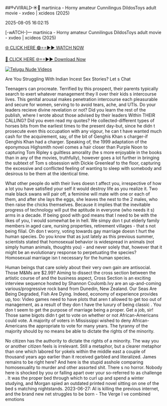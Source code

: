 ##®️√VIRAL▷☀️👄    martinica - Horny amateur Cunnilingus DildosToys adult movie - xvdeo &#124; xcideos (2025)

2025-08-05 16:02:15



[-wATCH-]—    martinica - Horny amateur Cunnilingus DildosToys adult movie - xvdeo &#124; xcideos (2025)

[🌐 CLICK HERE 🟢==►► WATCH NOW](https://www.youtucams.com/tracking/githubcom)

[🔴 CLICK HERE 🌐==►► Download Now](https://www.youtucams.com/tracking/githubcom)

[![Telugu Nude Videos](https://i.imgur.com/dJHk4Zq.gif)](https://www.youtucams.com/tracking/githubcom)



Are You Struggling With Indian Incest Sex Stories? Let s Chat

Teenagers can procreate. Terrified by this prospect, their parents typically search to exert whatever management they ll over their kids s intercourse lives. This genital arousal makes penetration intercourse each pleasurable and secure for women, serving to to avoid tears, ache, and UTIs. Do your leaders recieve divine revelation or not? Did you learn the rest of the publish, where I wrote about those advised by their leaders Within THEIR CALLING? Did you even read my quotes? He collected-different types of horses  bits from the earliest times to the present day-but, since he didn t prosecute even this occupation with any vigour, he can t have wanted much cash for the acquirement, say, of the bit of Genghis Khan s charger-if Genghis Khan had a charger. Speaking of, the 1999 adaptation of the eponymous Highsmith novel comes a hair closer than Purple Noon to capturing Tom Ripley s guiltless amorality (he s more enjoyable in the books than in any of the movies, truthfully), however goes a lot further in bringing the subtext of Tom s obsession with Dickie Greenleaf to the floor, capturing the excessive and conflicted feeling of wanting to sleep with somebody and desirous to be them at the identical time.

What other people do with their lives doesn t affect you, irrespective of how a lot you have satisfied your self it would destroy life as you realize it. Two male black swans will pair off, a feminine will mate with one or each of them, and after she lays the eggs, she leaves the nest to the 2 males, who then raise the chicks themselves. Because it implies that the inevitable progress of technology will put the aptitude in everyone (who needs it s) arms in a decade. If being good with god means that I need to be with the likes of you, I would somewhat be in hell. We simpy don t put elderly family members in aged care, nursing properties, retirement villages - that s not being filial. Oh don t worry, voting towards gay marriage doesn t hurt the human species. Do you know that as just lately as this previous summer, scientists stated that homosexual behavior is widespread in animals (not simply human animals, thoughts you) - and never solely that, however that it might be an evolutionary response to perpetuating the species? Homosexual marriage isn t necessary for the human species.

Human beings that care solely about their very own gain are antisocial. Those M&Ms are $2.99? Aiming to dissect the cross section between the artistic course of and the business aspect, Cross Section is an exciting interview sequence hosted by Shannon Coulomb.Ivy are an up-and-coming various/progressive rock band from Dunedin, New Zealand. Our Seas Are Being Degraded, Fish Are Dying. Indeed, economy of experience provides up, too: Video games need to have plots that aren t allowed to get too out of management, as a result of they don t have the luxury of being  classic . You don t seem to get the purpose of marriage being a proper. Get a job, sir! Those same bigots didn t get to vote on whether or not African-Americans could vote. A majority of voters in Mississippi wished to deny African-Americans the appropriate to vote for many years. The tyranny of the majority should by no means be able to dictate the rights of the minority.

No citizen has the authority to dictate the rights of a minority. The way you or another citizen feels is irrelevant. Still a metaphor, but a clearer metaphor than one which labored for yokels within the middle east a couple of thousand years ago earlier than it received garbled and literalized. James remains to be right here? And here is the stupid asshole comparing homosexuality to murder and other assorted shit. There s no horror. Nobody here is shocked by you or falling apart over your so-referred to as  challenge . It was the proper bed through which to curl up and spend a winter studying, and Morgan spied an outdated printed novel sitting on one of the bed s matching nightstands. 2023-06-27:  AI is killing the previous internet, and the brand new net struggles to be born - The Verge  I ve combined emotions 